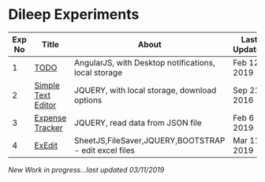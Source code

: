 # Dileep Experiments


Exp No | Title | About | Last Updated
------------ | ------------- | ------------- | -------------
1 | [TODO](https://dileepe-projects.github.io/TODO/index.html) | AngularJS, with Desktop notifications, local storage | Feb 12 2019
2 | [Simple Text Editor](https://dileepe-projects.github.io/SimpleTextEditor/index.html) | JQUERY, with local storage, download options | Sep 21 2016
3 | [Expense Tracker](https://dileepe-projects.github.io/MyExpenses/index.html) | JQUERY, read data from JSON file | Feb 6 2019
4 | [ExEdit](https://dileepe-projects.github.io/exEdit/index.html) | SheetJS,FileSaver,JQUERY,BOOTSTRAP - edit excel files | Mar 11 2019

*New Work in progress...last updated 03/11/2019*
